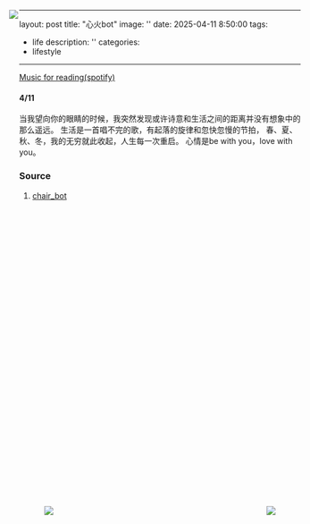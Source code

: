 
---
layout: post
title:  "心火bot"
image: ''
date:   2025-04-11 8:50:00
tags:
- life
description: ''
categories:
- lifestyle 
---

<p class="music-read"><a href="spotify:track:5sA3i6SGkILMiZW6Fhx4wv">Music for reading(spotify)</a></p>

<a class="grid-block dimensions large-display" href="" style="--width: 210px;--original-rotation: -13deg;--hover-rotation: 5deg;position: absolute;left: 210.198px;top: 64px;touch-action: none;">
  <img src="https://deepbluedream.hunterlonge.com/images/deep_blue_test3.gif" class="img--loaded">
</a>



#### 4/11
当我望向你的眼睛的时候，我突然发现或许诗意和生活之间的距离并没有想象中的那么遥远。
生活是一首唱不完的歌，有起落的旋律和忽快忽慢的节拍，
<a class="grid-block dimensions large-display" href="" style="--width: 201px; --original-rotation: -15deg; --hover-rotation: -4deg; position: absolute; right: 273px; top: 951.75px; touch-action: none;">
  <img src="https://p1.itc.cn/q_70/images03/20231207/b7d130d9b6514833a2098f46ee578cc7.jpeg" class="img--loaded">
</a>
春、夏、秋、冬，我的无穷就此收起，人生每一次重启。
心情是be with you，love with you。


<!--<figure class="foto-legenda">
	<img src="https://p1.itc.cn/q_70/images03/20231207/b7d130d9b6514833a2098f46ee578cc7.jpeg" class="img--loaded">
	
</figure>-->



<a class="grid-block dimensions large-display" href="/block/10462421" style="--width: 155px; --original-rotation: -15deg; --hover-rotation: -4deg; position: absolute; left: 273px; top: 951.75px; touch-action: none;">
  <img src="https://encrypted-tbn0.gstatic.com/images?q=tbn:ANd9GcRgGHdb82Pt3ZfV3LLCQduy2kM0E19dM_0pnQ&s" class="img--loaded">
</a>


### Source

1. <a href="https://www.instagram.com/accounts/login/?next=https%3A%2F%2Fwww.instagram.com%2Fchair_bot%2F&is_from_rle" target="_blank">chair_bot</a>





